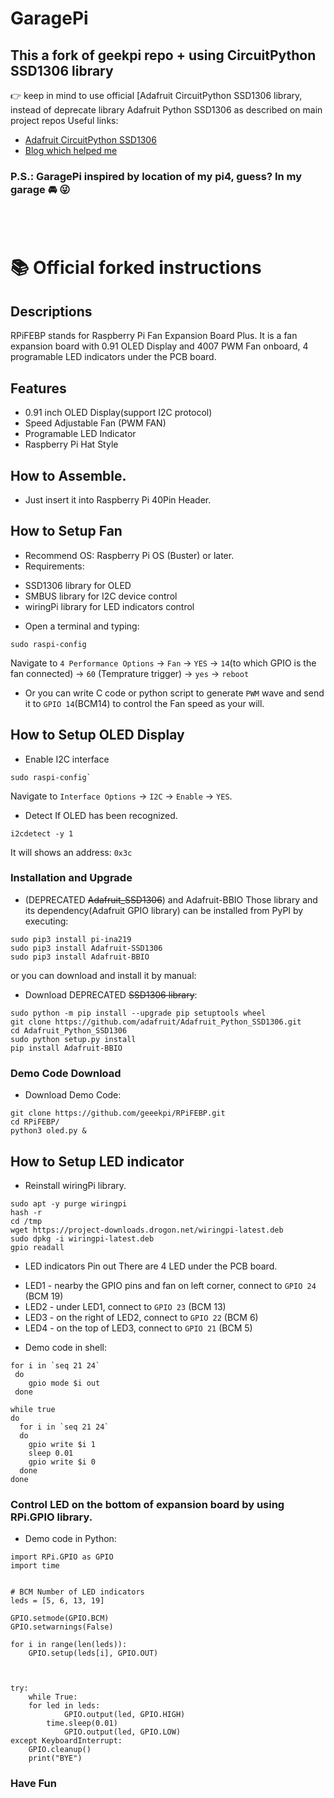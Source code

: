 # GaragePi
## This a fork of geekpi repo + using CircuitPython SSD1306 library
👉 keep in mind to use official [Adafruit CircuitPython SSD1306 library, instead of deprecate library Adafruit Python SSD1306 as described on main project repos
Useful links:
- [Adafruit CircuitPython SSD1306](https://github.com/adafruit/Adafruit_CircuitPython_SSD1306)
- [Blog which helped me](https://giuliomagnifico.blog/tips/2022/05/18/geekpi-adafruit-fan-hat-rpi-fix-mod.html)
### P.S.: GaragePi inspired by location of my pi4, guess? In my garage 🚘 😜
</br>
</br>

# 📚 Official forked instructions
## Descriptions
RPiFEBP stands for Raspberry Pi Fan Expansion Board Plus.
It is a fan expansion board with 0.91 OLED Display and 4007 PWM Fan onboard, 4 programable LED indicators under the PCB board.
## Features
* 0.91 inch OLED Display(support I2C protocol) 
* Speed Adjustable Fan (PWM FAN)
* Programable LED Indicator 
* Raspberry Pi Hat Style
## How to Assemble.
* Just insert it into Raspberry Pi 40Pin Header.
## How to Setup Fan 
* Recommend OS: Raspberry Pi OS (Buster) or later.
* Requirements:
 - SSD1306 library for OLED 
 - SMBUS library for I2C device control
 - wiringPi library for LED indicators control
* Open a terminal and typing:
```
sudo raspi-config
```
Navigate to `4 Performance Options` -> `Fan` -> `YES` -> `14`(to which GPIO is the fan connected) -> `60` (Temprature trigger) -> `yes` -> `reboot` 
* Or you can write C code or python script to generate `PWM` wave and send it to `GPIO 14`(BCM14) to control the Fan speed as your will. 
## How to Setup OLED Display
* Enable I2C interface 
```
sudo raspi-config`
```
Navigate to `Interface Options` -> `I2C` -> `Enable` -> `YES`.
* Detect If OLED has been recognized.
```
i2cdetect -y 1
```
It will shows an address: `0x3c`

### Installation and Upgrade 
* (DEPRECATED ~~Adafruit_SSD1306~~) and Adafruit-BBIO
Those library and its dependency(Adafruit GPIO library) can be installed from PyPI by executing:
```
sudo pip3 install pi-ina219
sudo pip3 install Adafruit-SSD1306
sudo pip3 install Adafruit-BBIO
```
or you can download and install it by manual:
* Download DEPRECATED ~~SSD1306 library~~:

```
sudo python -m pip install --upgrade pip setuptools wheel
git clone https://github.com/adafruit/Adafruit_Python_SSD1306.git
cd Adafruit_Python_SSD1306
sudo python setup.py install
pip install Adafruit-BBIO
```
### Demo Code Download
* Download Demo Code:
``` 
git clone https://github.com/geeekpi/RPiFEBP.git
cd RPiFEBP/
python3 oled.py & 
```
## How to Setup LED indicator
* Reinstall wiringPi library.
```
sudo apt -y purge wiringpi
hash -r 
cd /tmp
wget https://project-downloads.drogon.net/wiringpi-latest.deb
sudo dpkg -i wiringpi-latest.deb
gpio readall

```
* LED indicators Pin out
There are 4 LED under the PCB board.
 - LED1 - nearby the GPIO pins and fan on left corner, connect to `GPIO 24` (BCM 19)
 - LED2 - under LED1, connect to `GPIO 23` (BCM 13)
 - LED3 - on the right of LED2, connect to `GPIO 22` (BCM 6) 
 - LED4 - on the top of LED3, connect to `GPIO 21` (BCM 5) 
* Demo code in shell:
```
for i in `seq 21 24`
 do 
    gpio mode $i out
 done 

while true
do 
  for i in `seq 21 24`
  do
	gpio write $i 1 
  	sleep 0.01
  	gpio write $i 0
  done
done

```
### Control LED on the bottom of expansion board by using RPi.GPIO library.
* Demo code in Python:
```
import RPi.GPIO as GPIO
import time 


# BCM Number of LED indicators
leds = [5, 6, 13, 19]

GPIO.setmode(GPIO.BCM)
GPIO.setwarnings(False)

for i in range(len(leds)):
    GPIO.setup(leds[i], GPIO.OUT)



try:
    while True:
	for led in leds:
       	    GPIO.output(led, GPIO.HIGH)
	    time.sleep(0.01)
            GPIO.output(led, GPIO.LOW)
except KeyboardInterrupt:
    GPIO.cleanup()
    print("BYE")
```
### Have Fun

